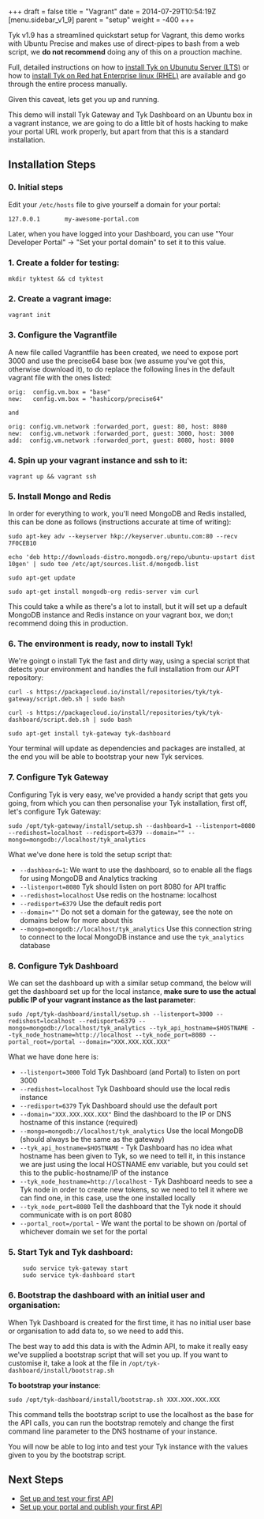 +++
draft = false
title = "Vagrant"
date = 2014-07-29T10:54:19Z
[menu.sidebar_v1_9]
    parent = "setup"
    weight = -400
+++

Tyk v1.9 has a streamlined quickstart setup for Vagrant, this demo works with Ubuntu Precise and makes use of direct-pipes to bash from a web script, we **do not recommend** doing any of this on a prouction machine.

Full, detailed instructions on how to [install Tyk on Ubunutu Server (LTS)]() or how to [install Tyk on Red hat Enterprise linux (RHEL)]() are available and go through the entire process manually.

Given this caveat, lets get you up and running.

This demo will install Tyk Gateway and Tyk Dashboard on an Ubuntu box in a vagrant instance, we are going to do a little bit of hosts hacking to make your portal URL work properly, but apart from that this is a standard installation.

## Installation Steps

### 0. Initial steps

Edit your `/etc/hosts` file to give yourself a domain for your portal:

	127.0.0.1       my-awesome-portal.com

Later, when you have logged into your Dashboard, you can use "Your Developer Portal" -> "Set your portal domain" to set it to this value.

### 1. Create a folder for testing:

    mkdir tyktest && cd tyktest

### 2. Create a vagrant image:

    vagrant init


### 3. Configure the Vagrantfile

A new file called Vagrantfile has been created, we need to expose port 3000 and use the precise64 base box (we assume you've got this,
otherwise download it), to do replace the following lines in the default vagrant file with the ones listed:

    orig:  config.vm.box = "base"
    new:   config.vm.box = "hashicorp/precise64"

    and

    orig: config.vm.network :forwarded_port, guest: 80, host: 8080
    new:  config.vm.network :forwarded_port, guest: 3000, host: 3000
    add:  config.vm.network :forwarded_port, guest: 8080, host: 8080

### 4. Spin up your vagrant instance and ssh to it:

    vagrant up && vagrant ssh


### 5. Install Mongo and Redis

In order for everything to work, you'll need MongoDB and Redis installed, this can be done as follows (instructions accurate at time of writing):

    sudo apt-key adv --keyserver hkp://keyserver.ubuntu.com:80 --recv 7F0CEB10
    
    echo 'deb http://downloads-distro.mongodb.org/repo/ubuntu-upstart dist 10gen' | sudo tee /etc/apt/sources.list.d/mongodb.list
    
    sudo apt-get update
    
    sudo apt-get install mongodb-org redis-server vim curl

This could take a while as there's a lot to install, but it will set up a default MongoDB instance and Redis instance on your vagrant box, we don;t recommend doing this in production.

### 6. The environment is ready, now to install Tyk!

We're goingt o install Tyk the fast and dirty way, using a special script that detects your environment and handles the full installation from our APT repository:

	curl -s https://packagecloud.io/install/repositories/tyk/tyk-gateway/script.deb.sh | sudo bash
	
	curl -s https://packagecloud.io/install/repositories/tyk/tyk-dashboard/script.deb.sh | sudo bash
	
	sudo apt-get install tyk-gateway tyk-dashboard
		
Your terminal will update as dependencies and packages are installed, at the end you will be able to bootstrap your new Tyk services.

### 7. Configure Tyk Gateway

Configuring Tyk is very easy, we've provided a handy script that gets you going, from which you can then personalise your Tyk installation, first off, let's configure Tyk Gateway:

	sudo /opt/tyk-gateway/install/setup.sh --dashboard=1 --listenport=8080 --redishost=localhost --redisport=6379 --domain="" --mongo=mongodb://localhost/tyk_analytics
	
What we've done here is told the setup script that:

- `--dashboard=1`: We want to use the dashboard, so to enable all the flags for using MongoDB and Analytics tracking
- `--listenport=8080` Tyk should listen on port 8080 for API traffic
- `--redishost=localhost` Use redis on the hostname: localhost
- `--redisport=6379` Use the default redis port
- `--domain=""` Do not set a domain for the gateway, see the note on domains below for more about this
- `--mongo=mongodb://localhost/tyk_analytics` Use this connection string to connect to the local MongoDB instance and use the `tyk_analytics` database

### 8. Configure Tyk Dashboard

We can set the dashboard up with a similar setup command, the below will get the dashboard set up for the local instance, **make sure to use the actual public IP of your vagrant instance as the last parameter**:

	sudo /opt/tyk-dashboard/install/setup.sh --listenport=3000 --redishost=localhost --redisport=6379 --mongo=mongodb://localhost/tyk_analytics --tyk_api_hostname=$HOSTNAME --tyk_node_hostname=http://localhost --tyk_node_port=8080 --portal_root=/portal --domain="XXX.XXX.XXX.XXX"

What we have done here is:

- `--listenport=3000` Told Tyk Dashboard (and Portal) to listen on port 3000
- `--redishost=localhost` Tyk Dashboard should use the local redis instance
- `--redisport=6379` Tyk Dashboard should use the default port
- `--domain="XXX.XXX.XXX.XXX"` Bind the dashboard to the IP or DNS hostname of this instance (required)
- `--mongo=mongodb://localhost/tyk_analytics` Use the local MongoDB (should always be the same as the gateway)
- `--tyk_api_hostname=$HOSTNAME` - Tyk Dashboard has no idea what hostname has been given to Tyk, so we need to tell it, in this instance we are just using the local HOSTNAME env variable, but you could set this to the public-hostname/IP of the instance
- `--tyk_node_hostname=http://localhost` - Tyk Dashboard needs to see a Tyk node in order to create new tokens, so we need to tell it where we can find one, in this case, use the one installed locally
- `--tyk_node_port=8080` Tell the dashboard that the Tyk node it should communicate with is on port 8080
- `--portal_root=/portal` - We want the portal to be shown on /portal of whichever domain we set for the portal

### 5. Start Tyk and Tyk dashboard:

		sudo service tyk-gateway start
		sudo service tyk-dashboard start

### 6. Bootstrap the dashboard with an initial user and organisation:

When Tyk Dashboard is created for the first time, it has no initial user base or organisation to add data to, so we need to add this.

The best way to add this data is with the Admin API, to make it really easy we've supplied a bootstrap script that will set you up. If you want to customise it, take a look at the file in `/opt/tyk-dashboard/install/bootstrap.sh`

**To bootstrap your instance**:

	sudo /opt/tyk-dashboard/install/bootstrap.sh XXX.XXX.XXX.XXX

This command tells the bootstrap script to use the localhost as the base for the API calls, you can run the bootstrap remotely and change the first command line parameter to the DNS hostname of your instance.

You will now be able to log into and test your Tyk instance with the values given to you by the bootstrap script.

## Next Steps

- [Set up and test your first API](../../tutorial/set-up-first-api/)
- [Set up your portal and publish your first API](../../tutorial/set-up-portal-api/)